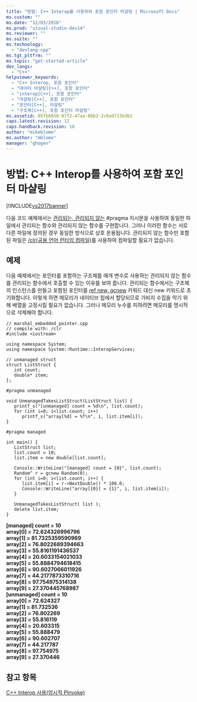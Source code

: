 ```yaml
---
title: "방법: C++ Interop를 사용하여 포함 포인터 마샬링 | Microsoft Docs"
ms.custom: ""
ms.date: "12/03/2016"
ms.prod: "visual-studio-dev14"
ms.reviewer: ""
ms.suite: ""
ms.technology: 
  - "devlang-cpp"
ms.tgt_pltfrm: ""
ms.topic: "get-started-article"
dev_langs: 
  - "C++"
helpviewer_keywords: 
  - "C++ Interop, 포함 포인터"
  - "데이터 마샬링[C++], 포함 포인터"
  - "interop[C++], 포함 포인터"
  - "마샬링[C++], 포함 포인터"
  - "포인터[C++], 마샬링"
  - "구조체[C++], 포함 포인터 마샬링"
ms.assetid: 05fb8858-97f2-47aa-86b2-2c0ad713bdb2
caps.latest.revision: 12
caps.handback.revision: 10
author: "mikeblome"
ms.author: "mblome"
manager: "ghogen"
---
```

# 방법: C++ Interop를 사용하여 포함 포인터 마샬링
[!INCLUDE[vs2017banner](../assembler/inline/includes/vs2017banner.md)]

다음 코드 예제에서는 [관리되는, 관리되지 않는](../preprocessor/managed-unmanaged.md) \#pragma 지시문을 사용하여 동일한 파일에서 관리되는 함수와 관리되지 않는 함수를 구현합니다. 그러나 이러한 함수는 서로 다른 파일에 정의된 경우 동일한 방식으로 상호 운용됩니다.  관리되지 않는 함수만 포함된 파일은 [\/clr\(공용 언어 런타임 컴파일\)](../build/reference/clr-common-language-runtime-compilation.md)를 사용하여 컴파일할 필요가 없습니다.  
  
## 예제  
 다음 예제에서는 포인터를 포함하는 구조체를 매개 변수로 사용하는 관리되지 않는 함수를 관리되는 함수에서 호출할 수 있는 이유를 보여 줍니다.  관리되는 함수에서는 구조체의 인스턴스를 만들고 포함된 포인터를 [ref new, gcnew](../windows/ref-new-gcnew-cpp-component-extensions.md) 키워드 대신 new 키워드로 초기화합니다.  이렇게 하면 메모리가 네이티브 힙에서 할당되므로 가비지 수집을 막기 위해 배열을 고정시킬 필요가 없습니다.  그러나 메모리 누수를 피하려면 메모리를 명시적으로 삭제해야 합니다.  
  
```  
// marshal_embedded_pointer.cpp  
// compile with: /clr  
#include <iostream>  
  
using namespace System;  
using namespace System::Runtime::InteropServices;  
  
// unmanaged struct  
struct ListStruct {  
   int count;  
   double* item;  
};  
  
#pragma unmanaged  
  
void UnmanagedTakesListStruct(ListStruct list) {  
   printf_s("[unmanaged] count = %d\n", list.count);  
   for (int i=0; i<list.count; i++)  
      printf_s("array[%d] = %f\n", i, list.item[i]);  
}  
  
#pragma managed  
  
int main() {  
   ListStruct list;  
   list.count = 10;  
   list.item = new double[list.count];  
  
   Console::WriteLine("[managed] count = {0}", list.count);  
   Random^ r = gcnew Random(0);  
   for (int i=0; i<list.count; i++) {  
      list.item[i] = r->NextDouble() * 100.0;  
      Console::WriteLine("array[{0}] = {1}", i, list.item[i]);  
   }  
  
   UnmanagedTakesListStruct( list );  
   delete list.item;  
}  
```  
  
  **\[managed\] count \= 10**  
**array\[0\] \= 72.624326996796**  
**array\[1\] \= 81.7325359590969**  
**array\[2\] \= 76.8022689394663**  
**array\[3\] \= 55.8161191436537**  
**array\[4\] \= 20.6033154021033**  
**array\[5\] \= 55.8884794618415**  
**array\[6\] \= 90.6027066011926**  
**array\[7\] \= 44.2177873310716**  
**array\[8\] \= 97.754975314138**  
**array\[9\] \= 27.370445768987**  
**\[unmanaged\] count \= 10**  
**array\[0\] \= 72.624327**  
**array\[1\] \= 81.732536**  
**array\[2\] \= 76.802269**  
**array\[3\] \= 55.816119**  
**array\[4\] \= 20.603315**  
**array\[5\] \= 55.888479**  
**array\[6\] \= 90.602707**  
**array\[7\] \= 44.217787**  
**array\[8\] \= 97.754975**  
**array\[9\] \= 27.370446**   
## 참고 항목  
 [C\+\+ Interop 사용\(암시적 PInvoke\)](../dotnet/using-cpp-interop-implicit-pinvoke.md)